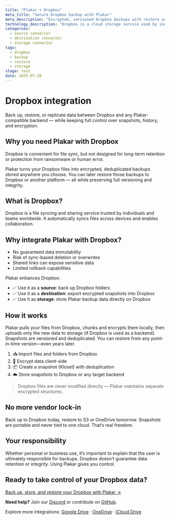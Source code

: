 ```yaml
---
title: "Plakar + Dropbox"
meta_title: "Secure Dropbox backup with Plakar"
meta_description: "Encrypted, versioned Dropbox backups with restore and storage capabilities"
technology_description: "Dropbox is a cloud storage service used by individuals and teams to sync and share files across devices."
categories:
  - source connector
  - destination connector
  - storage connector
tags:
  - dropbox
  - backup
  - restore
  - storage
stage: test
date: 2025‑07‑28
---
```


# Dropbox integration

Back up, restore, or replicate data between Dropbox and any Plakar-compatible backend — while keeping full control over snapshots, history, and encryption.

## Why you need Plakar with Dropbox

Dropbox is convenient for file sync, but not designed for long-term retention or protection from ransomware or human error.

Plakar turns your Dropbox files into encrypted, deduplicated backups stored anywhere you choose. You can later restore those backups to Dropbox or another platform — all while preserving full versioning and integrity.

## What is Dropbox?

Dropbox is a file syncing and sharing service trusted by individuals and teams worldwide. It automatically syncs files across devices and enables collaboration.

## Why integrate Plakar with Dropbox?

- No guaranteed data immutability
- Risk of sync-based deletion or overwrites
- Shared links can expose sensitive data
- Limited rollback capabilities

Plakar enhances Dropbox:

- ✅ Use it as a **source**: back up Dropbox folders
- ✅ Use it as a **destination**: export encrypted snapshots into Dropbox
- ✅ Use it as **storage**: store Plakar backup data directly on Dropbox

## How it works

Plakar pulls your files from Dropbox, chunks and encrypts them locally, then uploads only the new data to storage (if Dropbox is used as a backend). Snapshots are versioned and deduplicated. You can restore from any point-in-time version—even years later.

1. 📥 Import files and folders from Dropbox
2. 🔐 Encrypt data client-side
3. 📦 Create a snapshot (Kloset) with deduplication
4. ☁️ Store snapshots to Dropbox or any target backend

> Dropbox files are never modified directly — Plakar maintains separate encrypted structures.

## No more vendor lock-in

Back up to Dropbox today, restore to S3 or OneDrive tomorrow. Snapshots are portable and never tied to one cloud. That’s real freedom.

## Your responsibility

Whether personal or business use, it’s important to explain that the user is ultimately responsible for backups. Dropbox doesn’t guarantee data retention or integrity. Using Plakar gives you control.

## Ready to take control of your Dropbox data?

[Back up, store, and restore your Dropbox with Plakar →](docs/main/integrations/dropbox/)

**Need help?** Join our [Discord](https://discord.gg/uuegtnF2Q5) or contribute on [GitHub](https://github.com/PlakarKorp/plakar).

Explore more integrations: [Google Drive](#) · [OneDrive](#) · [iCloud Drive](#)
